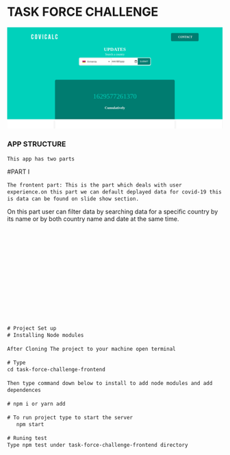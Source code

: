 # TASK FORCE CHALLENGE
![COVICALIC](https://github.com/Jeanndo/Taskforce-Challenge/blob/main/src/Assets/COVCALIC.png)



### APP STRUCTURE
```
This app has two parts
```
#PART I
```
The frontent part: This is the part which deals with user experience.on this part we can default deplayed data for covid-19 this is data can be found on slide show section.
```
 On this part user can filter data by searching data for a specific country by its name or by both country name and date at the same time.
```














# Project Set up
# Installing Node modules 

After Cloning The project to your machine open terminal

# Type 
cd task-force-challenge-frontend 

Then type command down below to install to add node modules and add dependences

# npm i or yarn add 

# To run project type to start the server
   npm start

# Runing test
Type npm test under task-force-challenge-frontend directory

